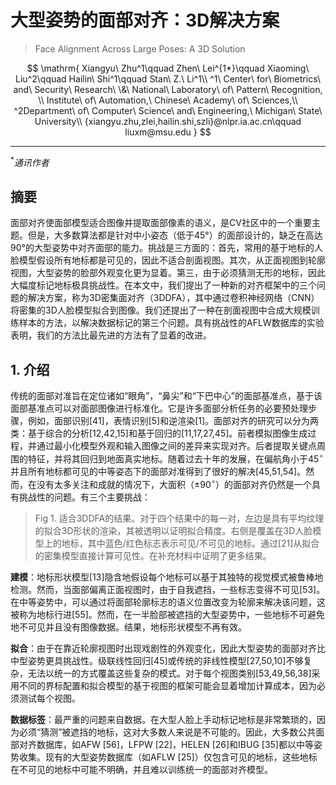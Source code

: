 # 大型姿势的面部对齐：3D解决方案

> Face Alignment Across Large Poses: A 3D Solution

$$
\mathrm{
Xiangyu\ Zhu^1\qquad Zhen\ Lei^{1*}\qquad Xiaoming\ Liu^2\qquad Hailin\ Shi^1\qquad Stan\ Z.\ Li^1\\
^1\ Center\ for\ Biometrics\ and\ Security\ Research\ \&\ National\ Laboratory\ of\ Pattern\ Recognition,
\\
Institute\ of\ Automation,\ Chinese\ Academy\ of\ Sciences,\\
^2Department\ of\ Computer\ Science\ and\ Engineering,\ Michigan\ State\ University\\
{xiangyu.zhu,zlei,hailin.shi,szli}@nlpr.ia.ac.cn\qquad liuxm@msu.edu
}
$$

---

$^*通讯作者$

## 摘要

面部对齐使面部模型适合图像并提取面部像素的语义，是CV社区中的一个重要主题。但是，大多数算法都是针对中小姿态（低于45°）的面部设计的，缺乏在高达90°的大型姿势中对齐面部的能力。挑战是三方面的：首先，常用的基于地标的人脸模型假设所有地标都是可见的，因此不适合剖面视图。其次，从正面视图到轮廓视图，大型姿势的脸部外观变化更为显着。第三，由于必须猜测无形的地标，因此大幅度标记地标极具挑战性。在本文中，我们提出了一种新的对齐框架中的三个问题的解决方案，称为3D密集面对齐（3DDFA），其中通过卷积神经网络（CNN）将密集的3D人脸模型拟合到图像。我们还提出了一种在剖面视图中合成大规模训练样本的方法，以解决数据标记的第三个问题。具有挑战性的AFLW数据库的实验表明，我们的方法比最先进的方法有了显着的改进。

## 1. 介绍

传统的面部对准旨在定位诸如“眼角”，“鼻尖”和“下巴中心”的面部基准点，基于该面部基准点可以对面部图像进行标准化。它是许多面部分析任务的必要预处理步骤，例如，面部识别[41]，表情识别[5]和逆渲染[1]。面部对齐的研究可以分为两类：基于综合的分析[12,42,15]和基于回归的[11,17,27,45]。前者模拟图像生成过程，并通过最小化模型外观和输入图像之间的差异来实现对齐。后者提取关键点周围的特征，并将其回归到地面真实地标。随着过去十年的发展，在偏航角小于$45^\circ$并且所有地标都可见的中等姿态下的面部对准得到了很好的解决[45,51,54]。然而，在没有太多关注和成就的情况下，大面积（$\pm90^\circ$）的面部对齐仍然是一个具有挑战性的问题。有三个主要挑战：

> Fig 1.  适合3DDFA的结果。对于四个结果中的每一对，左边是具有平均纹理的拟合3D形状的渲染，其被透明以证明拟合精度。右侧是覆盖在3D人脸模型上的地标，其中蓝色/红色标志表示可见/不可见的地标。通过[21]从拟合的密集模型直接计算可见性。在补充材料中证明了更多结果。

**建模**：地标形状模型[13]隐含地假设每个地标可以基于其独特的视觉模式被鲁棒地检测。然而，当面部偏离正面视图时，由于自我遮挡，一些标志变得不可见[53]。在中等姿势中，可以通过将面部轮廓标志的语义位置改变为轮廓来解决该问题，这被称为地标行进[55]。然而，在一半脸部被遮挡的大型姿势中，一些地标不可避免地不可见并且没有图像数据。结果，地标形状模型不再有效。

**拟合**：由于在靠近轮廓视图时出现戏剧性的外观变化，因此大型姿势的面部对齐比中型姿势更具挑战性。级联线性回归[45]或传统的非线性模型[27,50,10]不够复杂，无法以统一的方式覆盖这些复杂的模式。对于每个视图类别[53,49,56,38]采用不同的界标配置和拟合模型的基于视图的框架可能会显着增加计算成本，因为必须测试每个视图。

**数据标签**：最严重的问题来自数据。在大型人脸上手动标记地标是非常繁琐的，因为必须“猜测”被遮挡的地标，这对大多数人来说是不可能的。因此，大多数公共面部对齐数据库，如AFW [56]，LFPW [22]，HELEN [26]和IBUG [35]都以中等姿势收集。现有的大型姿势数据库（如AFLW [25]）仅包含可见的地标，这些地标在不可见的地标中可能不明确，并且难以训练统一的面部对齐模型。

